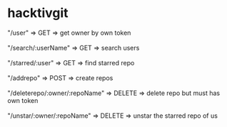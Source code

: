 # hacktivgit



"/user" => GET => get owner by own token <br> <br>
"/search/:userName" => GET => search users <br> <br>
"/starred/:user" => GET => find starred repo <br> <br>
"/addrepo" => POST => create repos <br> <br>
"/deleterepo/:owner/:repoName" => DELETE => delete repo but must has own token <br> <br>
"/unstar/:owner/:repoName" => DELETE => unstar the starred repo of us <br> <br>
